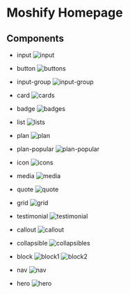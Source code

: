 # Moshify Homepage

## Components

* input
![input](ReadmeImg/input.png)


* button
![buttons](ReadmeImg/buttons.png)


* input-group
![input-group](ReadmeImg/input-group.png)


* card
![cards](ReadmeImg/cards.png)


* badge
![badges](ReadmeImg/badges.png)


* list
![lists](ReadmeImg/lists.png)


* plan
![plan](ReadmeImg/plan.png)


* plan-popular
![plan-popular](ReadmeImg/plan-popular.png)


* icon
![icons](ReadmeImg/icons.png)


* media
![media](ReadmeImg/media.png)


* quote
![quote](ReadmeImg/quote.png)


* grid
![grid](ReadmeImg/grid.png)


* testimonial
![testimonial](ReadmeImg/testimonial.png)


* callout
![callout](ReadmeImg/callout.png)


* collapsible
![collapsibles](ReadmeImg/collapsibles.png)


* block
![block1](ReadmeImg/block1.png)
![block2](ReadmeImg/block2.png)


* nav
![nav](ReadmeImg/nav.png)


* hero
![hero](ReadmeImg/hero.png)